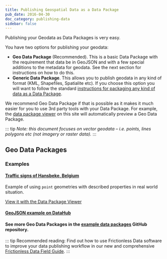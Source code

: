 ```yaml
---
title: Publishing Geospatial Data as a Data Package
pub_date: 2016-04-30
doc_category: publishing-data
sidebar: false
---
```

    
Publishing your Geodata as Data Packages is very easy.

You have two options for publishing your geodata:

* **Geo Data Package** (Recommended). This is a basic Data Package with the
  requirement that data be in GeoJSON and with a few special additions to the
  metadata for geodata. See the next section for instructions on how to do
  this.
* **Generic Data Package**. This allows you to publish geodata in any kind of
  format (KML, Shapefiles, Spatialite etc). If you choose this option you will
  want to follow the standard [instructions for packaging any kind of data as a
  Data Package][pub-any].

We recommend Geo Data Package if that is possible as it makes it much easier
for you to use 3rd party tools with your Data Package. For example, the [data
package viewer][dp-viewer] on this site will automatically preview a Geo Data Package.

::: tip
*Note: this document focuses on *vector* geodata &ndash; i.e. points, lines polygons etc (not
imagery or raster data).*
:::


## Geo Data Packages

### Examples

#### [Traffic signs of Hansbeke, Belgium](https://github.com/peterdesmet/traffic-signs-hansbeke)

Example of using `point` geometries with described properties in real world situation.

[View it with the Data Package Viewer][view-2]

[view-2]: http://data.okfn.org/tools/view?url=https%3A%2F%2Fgithub.com%2Fpeterdesmet%2Ftraffic-signs-hansbeke

#### [GeoJSON example on DataHub](https://datahub.io/examples/geojson-tutorial)

#### See more Geo Data Packages in the [example data packages](https://github.com/frictionlessdata/example-data-packages) GitHub repository.

::: tip
Recommended reading: Find out how to use Frictionless Data software to improve your data publishing workflow in our new and comprehensive [Frictionless Data Field Guide][field-guide].
:::

[dp]: /docs/data-package
[dp-main]: /data-packages
[tdp]: /docs/tabular-data-package/
[ts]: /docs/table-schema/
[ts-types]: /specs/table-schema/#field-descriptors
[csv]: /docs/csv/
[json]: http://en.wikipedia.org/wiki/JSON

[spec-dp]: /specs/data-package/
[spec-tdp]: /specs/tabular-data-package/
[spec-ts]: /specs/table-schema/
[spec-csvddf]: /specs/csv-dialect/

[publish]: /docs/publish/
[pub-tabular]: /docs/publish-tabular/
[pub-online]: /docs/publish-online/
[pub-any]: /docs/publish-any/
[pub-geo]: /docs/publish-geo/
[pub-faq]: /docs/publish-faq/
[field-guide]: /field-guide

[tools]: /software/
[dp-creator]: http://create.frictionlessdata.io
[dp-viewer]: http://create.frictionlessdata.io
